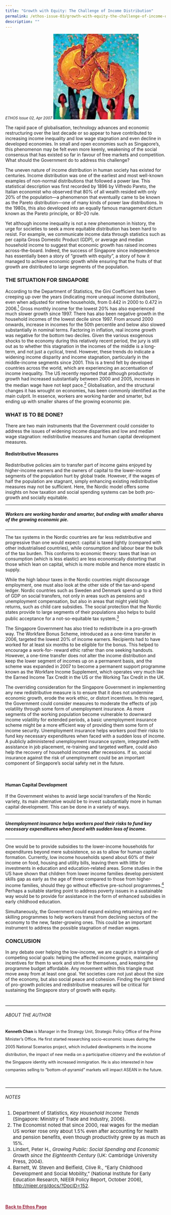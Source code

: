 ```yaml
---
title: "Growth with Equity: The Challenge of Income Distribution"
permalink: /ethos-issue-03/growth-with-equity-the-challenge-of-income-distribution/
description: ""
---
```

<style>

.back a
{
	color: #9f2943;
	font-weight: bold;
}

#banner img
{
	width:100%;
}
	
	

.green
{
background-color: #44663E;	
padding: 30px;
}
	
.green h5	
{
	color: white;
	text-align: center;
	font-size: 24px;
}	

.boxheader {
	color: white !important;
	}	

.containerbox {
	background-color: #B7C9E2;
	border-radius: 10px;
	padding: 5%;
	margin-top: 5%;
	
	}	

li {
	font-size: 15px !important;
	
	}	
	
.notestop
{
	font-size: 15px;
	line-height:22px !important;
}	
	
.author
{
border-bottom: 1px solid black;
margin-top:40px;
padding-bottom:30px;
border-top: 1px solid black;	

}

.author p {
	font-size: 0.9em;
	line-height:24px !important;
	}		
	

</style>

<em><small>ETHOS Issue 02, Apr 2007</small></em>
<img src="/images/Ethos_Images/Ethos_Issue_03/Growth_With_Equity.jpg">



<p>The rapid pace of globalisation, technology advances and economic restructuring over the last decade or so appear to have contributed to increasing income inequality and low wage stagnation and even decline in developed economies. In small and open economies such as Singapore’s, this phenomenon may be felt even more keenly, weakening of the social consensus that has existed so far in favour of free markets and competition. What should the Government do to address this challenge?</p>

<p>The uneven nature of income distribution in human society has existed for centuries. Income distribution was one of the earliest and most well-known examples of non-normal distributions that followed a power law. This statistical description was first recorded by 1896 by Vilfredo Pareto, the Italian economist who observed that 80% of all wealth resided with only 20% of the population—a phenomenon that eventually came to be known as the Pareto distribution—one of many kinds of power law distributions. In the 1980s, this also developed into an equally famous management dictum known as the Pareto principle, or 80–20 rule.</p>

<p>Yet although income inequality is not a new phenomenon in history, the urge for societies to seek a more equitable distribution has been hard to resist. For example, we communicate income data through statistics such as per capita Gross Domestic Product (GDP), or average and median household income to suggest that economic growth has raised incomes across-the-board. Indeed, the success of Singapore since independence has essentially been a story of “growth with equity”, a story of how it managed to achieve economic growth while ensuring that the fruits of that growth are distributed to large segments of the population.</p>

<h3>THE SITUATION FOR SINGAPORE</h3>

<p>According to the Department of Statistics, the Gini Coefficient has been creeping up over the years (indicating more unequal income distribution), even when adjusted for retiree households, from 0.442 in 2000 to 0.472 in 2006.<a href="#notes"><sup>1</sup></a> Gross monthly income for the lowest 20% has also experienced much slower growth since 1997. There has also been negative growth in the household incomes of the lowest decile since 1997. From around 2000 onwards, increase in incomes for the 50th percentile and below also slowed substantially in nominal terms. Factoring in inflation, real income growth was negative for the bottom two deciles. Given the various exogenous shocks to the economy during this relatively recent period, the jury is still out as to whether this stagnation in the incomes of the middle is a long-term, and not just a cyclical, trend. However, these trends do indicate a widening income disparity and income stagnation, particularly in the middle-income segments since 2001. This is a trend felt by developed countries across the world, which are experiencing an accentuation of income inequality. The US recently reported that although productivity growth had increased substantially between 2000 and 2005, increases in the median wage have not kept pace.<a href="#notes"><sup>2</sup></a> Globalisation, and the structural changes it has wrought on economies, has been commonly identified as the main culprit. In essence, workers are working harder and smarter, but ending up with smaller shares of the growing economic pie.</p>

<h3>WHAT IS TO BE DONE?</h3>

<p>There are two main instruments that the Government could consider to address the issues of widening income disparities and low and median wage stagnation: redistributive measures and human capital development measures.</p>

<h4>Redistributive Measures </h4>

<p>Redistributive policies aim to transfer part of income gains enjoyed by higher-income earners and the owners of capital to the lower-income segments of the population hurt by global trade. However, if the wages of half the population are stagnant, simply enhancing existing redistributive measures may not be sufficient. Here, the Nordic model offers some insights on how taxation and social spending systems can be both pro-growth and socially equitable.</p>

<hr>

<h5><em>
Workers are working harder and smarter, but ending with smaller shares of the growing economic pie.
</em></h5>

<hr>

<p>The tax systems in the Nordic countries are far less redistributive and progressive than one would expect: capital is taxed lightly (compared with other industrialised countries), while consumption and labour bear the bulk of the tax burden. This conforms to economic theory: taxes that lean on consumption (which is less elastic) are less economically distorting that those which lean on capital, which is more mobile and hence more elastic in supply.</p>

<p>While the high labour taxes in the Nordic countries might discourage employment, one must also look at the other side of the tax-and-spend ledger. Nordic countries such as Sweden and Denmark spend up to a third of GDP on social transfers, not only in areas such as pensions and unemployment compensation, but also in areas that might yield high returns, such as child care subsidies. The social protection that the Nordic states provide to large segments of their populations also helps to build public acceptance for a not-so-equitable tax system.<a href="#notes"><sup>3</sup></a></p>

<p>The Singapore Government has also tried to redistribute in a pro-growth way. The Workfare Bonus Scheme, introduced as a one-time transfer in 2006, targeted the lowest 20% of income earners. Recipients had to have worked for at least six months to be eligible for the bonus. This helped to encourage a work-for- reward ethic rather than one seeking handouts. However, a one-time transfer does not alter the income distribution and keep the lower segment of incomes up on a permanent basis, and the scheme was expanded in 2007 to become a permanent support programme known as the Workfare Income Supplement, which operates very much like the Earned Income Tax Credit in the US or the Working Tax Credit in the UK.</p>

<p>The overriding consideration for the Singapore Government in implementing any new redistributive measure is to ensure that it does not undermine economic growth, erode the work ethic, or distort incentives. In this regard, the Government could consider measures to moderate the effects of job volatility through some form of unemployment insurance. As more segments of the working population become vulnerable to downward income volatility for extended periods, a basic unemployment insurance scheme might be a more efficient way of providing them some form of income security. Unemployment insurance helps workers pool their risks to fund key necessary expenditures when faced with a sudden loss of income. A publicly administered unemployment insurance system, integrated with assistance in job placement, re-training and targeted welfare, could also help the recovery of household incomes after recessions. If so, social insurance against the risk of unemployment could be an important component of Singapore’s social safety net in the future.</p>

<p>&nbsp;</p>

<h4>Human Capital Development</h4>

<p>If the Government wishes to avoid large social transfers of the Nordic variety, its main alternative would be to invest substantially more in human capital development. This can be done in a variety of ways.</p>

<hr>

<h5><em>
Unemployment insurance helps workers pool their risks to fund key necessary expenditures when faced with sudden loss of income.
</em></h5>

<hr>

<p>One would be to provide subsidies to the lower-income households for expenditures beyond mere subsistence, so as to allow for human capital formation. Currently, low income households spend about 60% of their income on food, housing and utility bills, leaving them with little for investments in education and education-related areas. Some studies in the US have shown that children from lower income families develop persistent skills gap as early as the age of three compared to those from higher-income families, should they go without effective pre-school programmes.<a href="#notes"><sup>4</sup></a> Perhaps a suitable starting point to address poverty issues in a sustainable way would be to provide for assistance in the form of enhanced subsidies in early childhood education.</p>

<p>Simultaneously, the Government could expand existing retraining and re-skilling programmes to help workers transit from declining sectors of the economy to the new, faster-growing ones. This could be an important instrument to address the possible stagnation of median wages.</p>

<h3>CONCLUSION</h3>

<p>In any debate over helping the low-income, we are caught in a triangle of competing social goals: helping the affected income groups, maintaining incentives for them to work and strive for themselves, and keeping the programme budget affordable. Any movement within this triangle must move away from at least one goal. Yet societies care not just about the size of the economy, but also social peace and cohesion. Finding the right blend of pro-growth policies and redistributive measures will be critical for sustaining the Singapore story of growth with equity.</p>


<div class="author">

<h6>ABOUT THE AUTHOR</h6>

<p class="small-text"><strong>Kenneth Chan</strong> is Manager in the Strategy Unit, Strategic Policy Office of the Prime Minister’s Office. He first started researching socio-economic issues during the 2005 National Scenarios project, which included developments in the income distribution, the impact of new media on a participative citizenry and the evolution of the Singapore identity with increased immigration. He is also interested in how companies selling to “bottom-of-pyramid” markets will impact ASEAN in the future.</p>

</div>

<h6><a name="notes"></a>NOTES</h6>

<ol>
<li class="small-text">Department of Statistics, <em>Key Household Income Trends</em> (Singapore: Ministry of Trade and Industry, 2006).</li>
<li class="small-text">The Economist noted that since 2000, real wages for the median US worker rose only about 1.5% even after accounting for health and pension benefits, even though productivity grew by as much as 15%.</li>
<li class="small-text">Lindert, Peter H., <em>Growing Public: Social Spending and Economic Growth since the Eighteenth Century</em> (UK: Cambridge University Press, 2004).</li>
<li class="small-text">Barnett, W. Steven and Belfield, Clive R., “Early Childhood Development and Social Mobility,” (National Institute for Early Education Research, NIEER Policy Report, October 2006), <a href="http://nieer.org/docs/?DocID=152">http://nieer.org/docs/?DocID=152</a>.</li>
</ol>









<br>
<br>	
<div class="back">
<a href="/ethos/">Back to Ethos Page</a>	
</div>